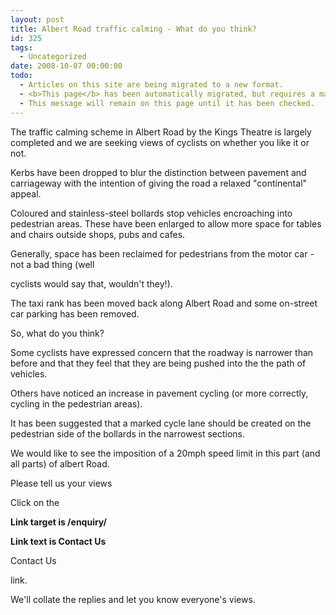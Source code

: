 ```yaml
---
layout: post
title: Albert Road traffic calming - What do you think?
id: 325
tags:
  - Uncategorized
date: 2008-10-07 00:00:00
todo:
  - Articles on this site are being migrated to a new format.
  - <b>This page</b> has been automatically migrated, but requires a manual check-&amp;-tune to ensure the format and links all work as expected.
  - This message will remain on this page until it has been checked.
---
```


The traffic calming scheme in Albert Road by the Kings Theatre is largely completed and we are seeking views of cyclists on whether you like it or not.

Kerbs have been dropped to blur the distinction between pavement and carriageway with the intention of giving the road a relaxed "continental" appeal.

Coloured and stainless-steel bollards stop vehicles encroaching into pedestrian areas. These have been enlarged to allow more space for tables and chairs outside shops, pubs and cafes.

 Generally, space has been reclaimed for pedestrians from the motor car - not a bad thing (well

cyclists would say that, wouldn't they!).

The taxi rank has been moved back along Albert Road and some on-street car parking has been removed.

So, what do you think?

Some cyclists have expressed concern that the roadway is narrower than before and that they feel that they are being pushed into the the path of vehicles.

Others have noticed an increase in pavement cycling (or more correctly, cycling in the pedestrian areas).

It has been suggested that a marked cycle lane should be created on the pedestrian side of the bollards in the narrowest sections.

We would like to see the imposition of a 20mph speed limit in this part (and all parts) of albert Road.

Please tell us your views

Click on the

**Link target is /enquiry/**

**Link text is Contact Us**

Contact Us

 link.

 We'll collate the replies and let you know everyone's views.
